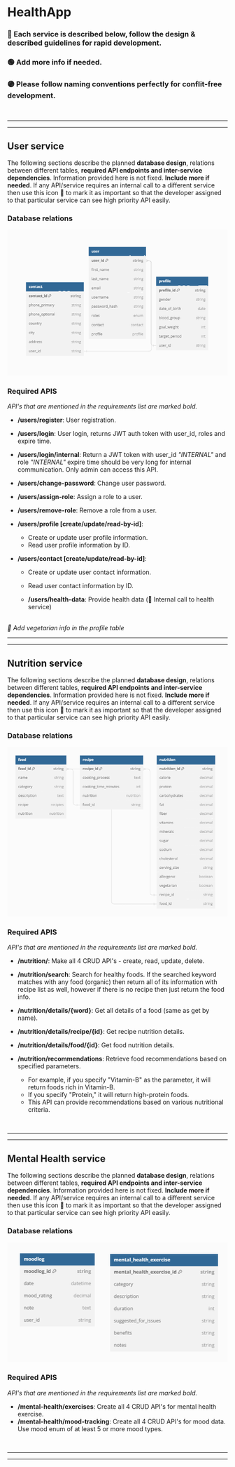 # HealthApp
### 🔵 Each service is described below, follow the design & described guidelines for rapid development.
### 🟢 Add more info if needed. 
### 🟣 Please follow naming conventions perfectly for conflit-free development.

<br><hr><hr>

## User service
The following sections describe the planned **database design**, relations between different tables, **required API endpoints and inter-service dependencies**. Information provided here is not fixed. **Include more if needed**. If any API/service requires an internal call to a different service then use this icon 🔴 to mark it as important so that the developer assigned to that particular service can see high priority API easily. 
### Database relations
![alt text](/Resources/DBDiagrams/UserService.png?raw=true)
### Required APIS
*API's that are mentioned in  the requirements list are marked bold.*

- **/users/register**: User registration.
- **/users/login**: User login, returns JWT auth token with user_id, roles and expire time.
- **/users/login/internal**: Return a JWT token with user_id *"INTERNAL"* and role  *"INTERNAL"* expire time should be very long for internal communication. Only admin can access this API.
- **/users/change-password**: Change user password.
- **/users/assign-role**: Assign a role to a user.
- **/users/remove-role**: Remove a role from a user.

- **/users/profile [create/update/read-by-id]**:
    - Create or update user profile information.
    - Read user profile information by ID.

- **/users/contact [create/update/read-by-id]**:
    - Create or update user contact information.
    - Read user contact information by ID.

  - **/users/health-data**: Provide health data (🔴 Internal call to health service) 

<br>*🔴 Add vegetarian info in the profile table*
  <br><hr><hr>


## Nutrition service
The following sections describe the planned **database design**, relations between different tables, **required API endpoints and inter-service dependencies**. Information provided here is not fixed. **Include more if needed**. If any API/service requires an internal call to a different service then use this icon 🔴 to mark it as important so that the developer assigned to that particular service can see high priority API easily.
### Database relations
![alt text](/Resources/DBDiagrams/NutritionService.png?raw=true)
### Required APIS
*API's that are mentioned in  the requirements list are marked bold.*

- **/nutrition/**: Make all 4 CRUD API's - create, read, update, delete.
- **/nutrition/search**: Search for healthy foods. If the searched keyword matches with any food (organic) then return all of its information with recipe list as well, however if there is no recipe then just return the food info. 

- **/nutrition/details/{word}**: Get all details of a food (same as get by name).
- **/nutrition/details/recipe/{id}**: Get recipe nutrition details. 
- **/nutrition/details/food/{id}**: Get food nutrition details.

- **/nutrition/recommendations**: Retrieve food recommendations based on specified parameters.
    - For example, if you specify "Vitamin-B" as the parameter, it will return foods rich in Vitamin-B.
    - If you specify "Protein," it will return high-protein foods.
    - This API can provide recommendations based on various nutritional criteria.

<br><hr><hr>

## Mental Health service
The following sections describe the planned **database design**, relations between different tables, **required API endpoints and inter-service dependencies**. Information provided here is not fixed. **Include more if needed**. If any API/service requires an internal call to a different service then use this icon 🔴 to mark it as important so that the developer assigned to that particular service can see high priority API easily.
### Database relations
![alt text](/Resources/DBDiagrams/MentalHealthService.png?raw=true)
### Required APIS
*API's that are mentioned in  the requirements list are marked bold.*
- **/mental-health/exercises**: Create all 4 CRUD API's for mental health exercise.
- **/mental-health/mood-tracking**:  Create all 4 CRUD API's for mood data. Use mood enum of at least 5 or more mood types.

<br><hr><hr>